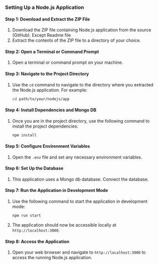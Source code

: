 
### Setting Up a Node.js Application

#### Step 1: Download and Extract the ZIP File

1. Download the ZIP file containing Node.js application from the source (GitHub). Except Readme file
2. Extract the contents of the ZIP file to a directory of your choice.


#### Step 2: Open a Terminal or Command Prompt

1. Open a terminal or command prompt on your machine.

#### Step 3: Navigate to the Project Directory

1. Use the `cd` command to navigate to the directory where you extracted the Node.js application. For example:
   ```bash
   cd path/to/your/nodejs/app
   ```

#### Step 4: Install Dependencies and Mongo DB

1. Once you are in the project directory, use the following command to install the project dependencies:
   ```bash
   npm install
   ```

#### Step 5: Configure Environment Variables

1. Open the `.env` file and set any necessary environment variables.

#### Step 6: Set Up the Database

1. This application uses a Mongo db database.
   Connect the database.

#### Step 7: Run the Application in Development Mode

1. Use the following command to start the application in development mode:
   ```bash
   npm run start
   ```
2. The application should now be accessible locally at `http://localhost:3000`.

#### Step 8: Access the Application

1. Open your web browser and navigate to `http://localhost:3000` to access the running Node.js application.

